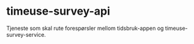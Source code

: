 # timeuse-survey-api
Tjeneste som skal rute forespørsler mellom tidsbruk-appen og timeuse-survey-service.
